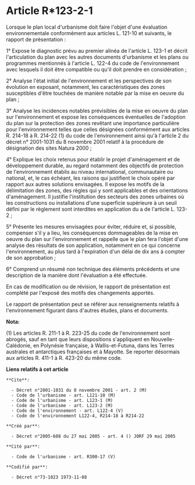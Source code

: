 # Article R*123-2-1

Lorsque le plan local d'urbanisme doit faire l'objet d'une évaluation environnementale conformément aux articles L. 121-10 et
suivants, le rapport de présentation :

1° Expose le diagnostic prévu au premier alinéa de l'article L. 123-1 et décrit l'articulation du plan avec les autres
documents d'urbanisme et les plans ou programmes mentionnés à l'article L. 122-4 du code de l'environnement avec lesquels il
doit être compatible ou qu'il doit prendre en considération ;

2° Analyse l'état initial de l'environnement et les perspectives de son évolution en exposant, notamment, les
caractéristiques des zones susceptibles d'être touchées de manière notable par la mise en oeuvre du plan ;

3° Analyse les incidences notables prévisibles de la mise en oeuvre du plan sur l'environnement et expose les conséquences
éventuelles de l'adoption du plan sur la protection des zones revêtant une importance particulière pour l'environnement
telles que celles désignées conformément aux articles R. 214-18 à R. 214-22 (1) du code de l'environnement ainsi qu'à
l'article 2 du décret n° 2001-1031 du 8 novembre 2001 relatif à la procédure de désignation des sites Natura 2000 ;

4° Explique les choix retenus pour établir le projet d'aménagement et de développement durable, au regard notamment des
objectifs de protection de l'environnement établis au niveau international, communautaire ou national, et, le cas échéant,
les raisons qui justifient le choix opéré par rapport aux autres solutions envisagées. Il expose les motifs de la
délimitation des zones, des règles qui y sont applicables et des orientations d'aménagement. Il justifie l'institution des
secteurs des zones urbaines où les constructions ou installations d'une superficie supérieure à un seuil défini par le
règlement sont interdites en application du a de l'article L. 123-2 ;

5° Présente les mesures envisagées pour éviter, réduire et, si possible, compenser s'il y a lieu, les conséquences
dommageables de la mise en oeuvre du plan sur l'environnement et rappelle que le plan fera l'objet d'une analyse des
résultats de son application, notamment en ce qui concerne l'environnement, au plus tard à l'expiration d'un délai de dix ans
à compter de son approbation ;

6° Comprend un résumé non technique des éléments précédents et une description de la manière dont l'évaluation a été
effectuée.

En cas de modification ou de révision, le rapport de présentation est complété par l'exposé des motifs des changements
apportés.

Le rapport de présentation peut se référer aux renseignements relatifs à l'environnement figurant dans d'autres études, plans
et documents.

**Nota:**

(1) Les articles R. 211-1 à R. 223-25 du code de l'environnement sont abrogés, sauf en tant que leurs dispositions
s'appliquent en Nouvelle-Calédonie, en Polynésie française, à Wallis-et-Futuna, dans les Terres australes et antarctiques
françaises et à Mayotte. Se reporter désormais aux articles R. 411-1 à R. 423-20 du même code.

**Liens relatifs à cet article**

	**Cite**:

	  - Décret n°2001-1031 du 8 novembre 2001 - art. 2 (M)
	  - Code de l'urbanisme - art. L121-10 (M)
	  - Code de l'urbanisme - art. L123-1 (M)
	  - Code de l'urbanisme - art. L123-2 (M)
	  - Code de l'environnement - art. L122-4 (V)
	  - Code de l'environnement L122-4, R214-18 à R214-22

	**Créé par**:

	  - Décret n°2005-608 du 27 mai 2005 - art. 4 () JORF 29 mai 2005

	**Cité par**:

	  - Code de l'urbanisme - art. R300-17 (V)

	**Codifié par**:

	  - Décret n°73-1023 1973-11-08
